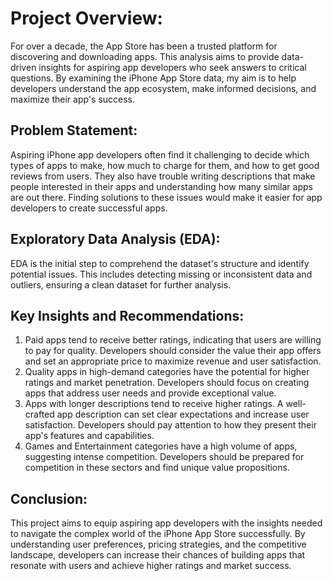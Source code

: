 # Project Overview: 
For over a decade, the App Store has been a trusted platform for discovering and downloading apps. This analysis aims to provide data-driven insights for aspiring app developers who seek answers to critical questions. By examining the iPhone App Store data, my aim is to help developers understand the app ecosystem, make informed decisions, and maximize their app's success.

## Problem Statement:
Aspiring iPhone app developers often find it challenging to decide which types of apps to make, how much to charge for them, and how to get good reviews from users. They also have trouble writing descriptions that make people interested in their apps and understanding how many similar apps are out there. Finding solutions to these issues would make it easier for app developers to create successful apps.

## Exploratory Data Analysis (EDA):
 EDA is the initial step to comprehend the dataset's structure and identify potential issues. This includes detecting missing or inconsistent data and outliers, ensuring a clean dataset for further analysis.
 
## Key Insights and Recommendations:
1. Paid apps tend to receive better ratings, indicating that users are willing to pay for quality. Developers should consider the value their app offers and set an appropriate price to maximize revenue and user satisfaction.
2. Quality apps in high-demand categories have the potential for higher ratings and market penetration. Developers should focus on creating apps that address user needs and provide exceptional value.
3. Apps with longer descriptions tend to receive higher ratings. A well-crafted app description can set clear expectations and increase user satisfaction. Developers should pay attention to how they present their app's features and capabilities.
4. Games and Entertainment categories have a high volume of apps, suggesting intense competition. Developers should be prepared for competition in these sectors and find unique value propositions.

## Conclusion:
This project aims to equip aspiring app developers with the insights needed to navigate the complex world of the iPhone App Store successfully. By understanding user preferences, pricing strategies, and the competitive landscape, developers can increase their chances of building apps that resonate with users and achieve higher ratings and market success. 
